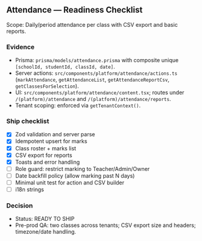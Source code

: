## Attendance — Readiness Checklist

Scope: Daily/period attendance per class with CSV export and basic reports.

### Evidence

- Prisma: `prisma/models/attendance.prisma` with composite unique `[schoolId, studentId, classId, date]`.
- Server actions: `src/components/platform/attendance/actions.ts` (`markAttendance`, `getAttendanceList`, `getAttendanceReportCsv`, `getClassesForSelection`).
- UI: `src/components/platform/attendance/content.tsx`; routes under `/(platform)/attendance` and `/(platform)/attendance/reports`.
- Tenant scoping: enforced via `getTenantContext()`.

### Ship checklist

- [x] Zod validation and server parse
- [x] Idempotent upsert for marks
- [x] Class roster + marks list
- [x] CSV export for reports
- [x] Toasts and error handling
- [ ] Role guard: restrict marking to Teacher/Admin/Owner
- [ ] Date backfill policy (allow marking past N days)
- [ ] Minimal unit test for action and CSV builder
- [ ] i18n strings

### Decision

- Status: READY TO SHIP
- Pre-prod QA: two classes across tenants; CSV export size and headers; timezone/date handling.



